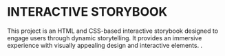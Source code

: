 # INTERACTIVE STORYBOOK
   This project is an HTML and CSS-based interactive storybook designed to engage users through dynamic storytelling. 
        It provides an immersive experience with visually appealing design and interactive elements.  .
